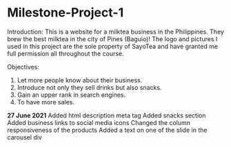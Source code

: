 # Milestone-Project-1
Introduction:
  This is a website for a milktea business in the Philippines. They brew the best milktea in the city of Pines (Baguio)! 
  The logo and pictures I used in this project are the sole property of SayoTea and have granted me full permission all 
  throughout the course. 

 Objectives:
  1. Let more people know about their business. 
  2. Introduce not only they sell drinks but also snacks. 
  3. Gain an upper rank in search engines.
  4. To have more sales. 

**27 June 2021** 
  Added html description meta tag
  Added snacks section
  Added business links to social media icons
  Changed the column responsiveness of the products
  Added a text on one of the slide in the carousel div

